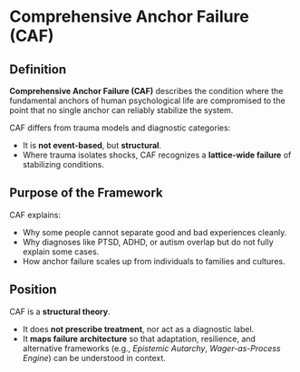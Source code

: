 # Comprehensive Anchor Failure (CAF)

## Definition
**Comprehensive Anchor Failure (CAF)** describes the condition where the fundamental anchors of human psychological life are compromised to the point that no single anchor can reliably stabilize the system.  

CAF differs from trauma models and diagnostic categories:  
- It is **not event-based**, but **structural**.  
- Where trauma isolates shocks, CAF recognizes a **lattice-wide failure** of stabilizing conditions.  

## Purpose of the Framework
CAF explains:  
- Why some people cannot separate good and bad experiences cleanly.  
- Why diagnoses like PTSD, ADHD, or autism overlap but do not fully explain some cases.  
- How anchor failure scales up from individuals to families and cultures.  

## Position
CAF is a **structural theory**.  
- It does **not prescribe treatment**, nor act as a diagnostic label.  
- It **maps failure architecture** so that adaptation, resilience, and alternative frameworks (e.g., *Epistemic Autarchy*, *Wager-as-Process Engine*) can be understood in context.  
